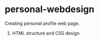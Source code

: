 personal-webdesign
==================

Creating personal profile web page.

1) HTML structure and CSS design.
